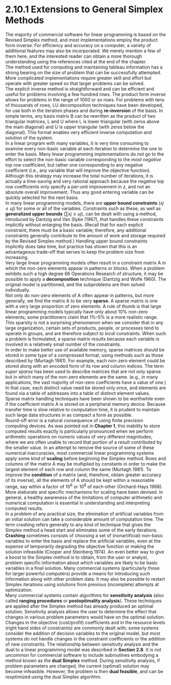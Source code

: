 # 2.10.1 Extensions to General Simplex Methods

The majority of commercial software for linear programming is based on the Revised Simplex method, and most implementations employ the product form inverse. For efficiency and accuracy on a computer, a variety of additional features may also be incorporated. We merely mention a few of them here, and the interested reader can obtain a more thorough understanding using the references cited at the end of the chapter. <br>
The method used for computing and maintaining tableau information has a strong bearing on the size of problem that can be successfully attempted. More complicated implementations require greater skill and effort but operate with greater speed so that larger problems can be solved. <br>
The explicit inverse method is straightforward and can be efficient and useful for problems involving a few hundred rows. The product form inverse allows for problems in the range of 1000 or so rows. For problems with tens of thousands of rows, LU decomposition techniques have been developed, for use both in the iteration phases and during **re-inversion** of the basis. In simple terms, any basis matrix B can be rewritten as the product of two triangular matrices, L and U where L is lower triangular (with zeros above the main diagonal) and U is upper triangular (with zeros below the diagonal). This format enables very efficient inverse computation and solution of the system. <br>
In a linear program with many variables, it is very time consuming to examine every non-basic variable at each iteration to determine the one to enter the basis. Many linear programming implementations do not go to the effort to select the non-basic variable corresponding to the *most negative* top row coefficient, but rather one corresponding to any negative coefficient (i.e., any variable that will improve the objective function). Although this strategy may increase the total number of iterations, it is actually a time-saving and very rational approach because the negative top row coefficients only specify a per-unit improvement in $z$, and not an absolute overall improvement. Thus any good entering variable can be quickly selected for the next basis. <br> 
In many linear programming models, there are **upper bound constraints** ($xj ≤ uj$) for some or all of the variables. Constraints such as these, as well as **generalized upper bounds** ($∑xj ≤ uj$), can be dealt with using a method, introduced by Dantzig and Van Slyke (1967), that handles these constraints implicitly without enlarging the basis. (Recall that for each explicit constraint, there must be a basic variable; therefore, any additional constraints generally contribute to the amount of work and storage required by the Revised Simplex method.) Handling upper bound constraints implicitly does take time, but practice has shown that this is an advantageous trade-off that serves to keep the problem size from increasing. <br>
Very large linear programming models often result in a constraint matrix A in which the non-zero elements appear in patterns or blocks. When a problem exhibits such a high degree 66 Operations Research of structure, it may be possible to apply a **decomposition** technique (Dantzig and Wolfe 1960). The original model is partitioned, and the subproblems are then solved individually. <br>
Not only do non-zero elements of A often appear in patterns, but more generally, we find the matrix A to be very **sparse**. A sparse matrix is one with a very large proportion of zero elements. A rule of thumb is that large linear programming models typically have only about 10% non-zero elements; some practitioners claim that 1%–5% is a more realistic range. This sparsity is not a surprising phenomenon when we consider that in any large organization, certain sets of products, people, or processes tend to operate in groups, and are therefore subject to *local* constraints. When such a problem is formulated, a sparse matrix results because each variable is involved in a relatively small number of the constraints. <br> 
In order to make better use of available memory, sparse matrices should be stored in some type of a compressed format, using methods such as those described by (Murtagh 1981). For example, each non-zero element could be stored along with an encoded form of its row and column indices. The term *super sparse* has been used to describe matrices that are not only sparse but in which many of the non-zero elements are the same. (e.g., in many applications, the vast majority of non-zero coefficients have a value of one.) In that case, each distinct value need be stored only once, and elements are found via a table of addresses into a table of distinct element values. Sparse matrix handling techniques have been shown to be worthwhile even if the coefficient matrix A is stored on a peripheral memory device. Because transfer time is slow relative to computation time, it is prudent to maintain such large data structures in as compact a form as possible. <br>
Round-off error is a natural consequence of using finite precision computing devices. As was pointed out in **Chapter 1**, this inability to store computed results exactly is particularly pronounced when we perform arithmetic operations on numeric values of very different magnitudes, where we are often unable to record that portion of a result contributed by the smaller value. In an attempt to remove the source of some of these numerical inaccuracies, most commercial linear programming systems apply some kind of **scaling** before beginning the Simplex method. Rows and columns of the matrix A may be multiplied by constants in order to make the largest element of each row and column the same (Murtagh 1981). To improve the **condition** of a matrix (and, therefore, obtain greater accuracy of its inverse), all the elements of A should be kept within a reasonable range, say within a factor of $10^6$ or $10^8$ of each other (Orchard-Hays 1968). More elaborate and specific mechanisms for scaling have been devised. In general, a healthy awareness of the limitations of computer arithmetic and numerical computation is essential in understanding and interpreting computed results. <br> 
In a problem of any practical size, the elimination of artificial variables from an initial solution can take a considerable amount of computation time. The term crashing refers generally to any kind of technique that gives the Simplex method a head start and eliminates some of the early iterations. **Crashing** sometimes consists of choosing a set of (nonartificial) non-basic variables to enter the basis and replace the artificial variables, even at the expense of temporarily degrading the objective function or making the solution infeasible (Cooper and Steinberg 1974). An even better way to give a boost to the Simplex method is to obtain, from the user or analyst, problem specific information about *which* variables are likely to be basic variables in a final solution. Many commercial systems (particularly those for larger powerful computers) provide a means for introducing such information along with other problem data. It may also be possible to restart Simplex iterations using solutions from previous (incomplete) attempts at optimization. <br> 
Many commercial systems contain algorithms for **sensitivity analysis** (also called **ranging procedures** or **postoptimality analysis**). These techniques are applied after the Simplex method has already produced an optimal solution. Sensitivity analysis allows the user to determine the effect that changes in various problem parameters would have on the optimal solution. Changes in the objective (cost/profit) coefficients and in the resource levels (right hand sides of constraints) are commonly dealt with; some systems consider the addition of decision variables to the original model, but most systems do not handle changes in the constraint coefficients or the addition of new constraints.
The relationship between sensitivity analysis and the dual to a linear programming model was described in **Section 2.8**. It is not uncommon for commercial software to include subroutines embodying a method known as the **dual Simplex** method. During sensitivity analysis, if problem parameters are changed, the current (optimal) solution may become infeasible. However, the problem is then **dual feasible**, and can be reoptimized using the dual Simplex algorithm.
